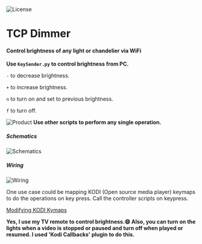 ![License](https://img.shields.io/dub/l/vibe-d.svg)


TCP Dimmer
==========


#### Control brightness of any light or chandelier via WiFi

**Use ```KeySender.py``` to control brightness from PC.**

`-` to decrease brightness.

`+` to increase brightness.

`n` to turn on and set to previous brightness.

`f` to turn off.

![Product](https://bytebucket.org/zandegran/dimmer/raw/26d8c4f2f081138dcd83aab0eb40c9db9376e0d2/Images/Product.jpg)
**Use other scripts to perform any single operation.**

##### Schematics

![Schematics](https://bytebucket.org/zandegran/dimmer/raw/aae1725d7131e86d6d03e55af1b10c8fadb5de5f/Images/Schematics.jpg)

##### Wiring

![Wiring](https://bytebucket.org/zandegran/dimmer/raw/aae1725d7131e86d6d03e55af1b10c8fadb5de5f/Images/Wiring.jpg)

One use case could be mapping KODI (Open source media player) keymaps to do the operations on key press. Call the controller scripts on keypress. 

[Modifying KODI Kymaps](http://kodi.wiki/view/HOW-TO:Modify_keymaps)

**Yes, I use my TV remote to control brightness.:smile:
Also, you can turn on the lights when a video is stopped or paused and turn off when played or resumed. I used 'Kodi Callbacks' plugin to do this.**
